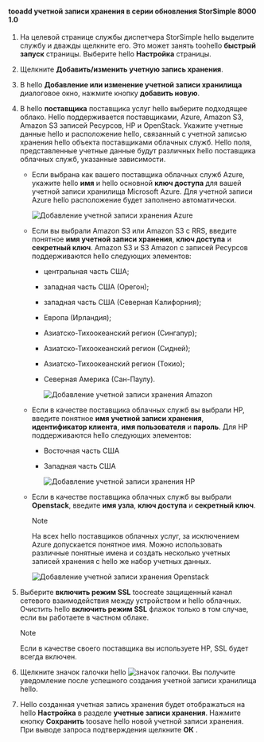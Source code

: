 <!--author=alkohli last changed: 9/17/15-->

#### <a name="tooadd-a-storage-account-in-storsimple-8000-series-update-10"></a>tooadd учетной записи хранения в серии обновления StorSimple 8000 1.0
1. На целевой странице службы диспетчера StorSimple hello выделите службу и дважды щелкните его. Это может занять toohello **быстрый запуск** страницы. Выберите hello **Настройка** страницы.
2. Щелкните **Добавить/изменить учетную запись хранения**.
3. В hello **Добавление или изменение учетной записи хранилища** диалоговое окно, нажмите кнопку **добавить новую**.
4. В hello **поставщика** поставщика услуг hello выберите подходящее облако. Hello поддерживается поставщиками, Azure, Amazon S3, Amazon S3 записей Ресурсов, HP и OpenStack. Укажите учетные данные hello и расположение hello, связанный с учетной записью хранения hello объекта поставщиками облачных служб. Hello поля, представленные учетные данные будут различных hello поставщика облачных служб, указанные зависимости. 
   
   * Если выбрана как вашего поставщика облачных служб Azure, укажите hello **имя** и hello основной **ключ доступа** для вашей учетной записи хранилища Microsoft Azure. Для учетной записи Azure hello расположение будет заполнено автоматически.
     
        ![Добавление учетной записи хранения Azure](./media/storsimple-configure-new-storage-account-u1/AddAzureStorageaccount-include.png)
   * Если вы выбрали Amazon S3 или Amazon S3 с RRS, введите понятное **имя учетной записи хранения**, **ключ доступа** и **секретный ключ**. Amazon S3 и S3 Amazon с записей Ресурсов поддерживаются hello следующих элементов:
     
     * центральная часть США;
     * западная часть США (Орегон);
     * западная часть США (Северная Калифорния);
     * Европа (Ирландия);
     * Азиатско-Тихоокеанский регион (Сингапур);
     * Азиатско-Тихоокеанский регион (Сидней);
     * Азиатско-Тихоокеанский регион (Токио);
     * Северная Америка (Сан-Паулу).
       
       ![Добавление учетной записи хранения Amazon](./media/storsimple-configure-new-storage-account-u1/AddAmazonStorageaccount-include.png)
   * Если в качестве поставщика облачных служб вы выбрали HP, введите понятное **имя учетной записи хранения**, **идентификатор клиента**, **имя пользователя** и **пароль**. Для HP поддерживаются hello следующих элементов:
     
     * Восточная часть США
     * Западная часть США
       
       ![Добавление учетной записи хранения HP](./media/storsimple-configure-new-storage-account-u1/AddHPStorageaccount-include.png)
   * Если в качестве поставщика облачных служб вы выбрали **Openstack**, введите **имя узла**, **ключ доступа** и **секретный ключ**.
     
     > [!NOTE]
     > На всех hello поставщиков облачных услуг, за исключением Azure допускается понятное имя. Можно использовать различные понятные имена и создать несколько учетных записей хранения с hello же набор учетных данных.
     > 
     > 
     
        ![Добавление учетной записи хранения Openstack](./media/storsimple-configure-new-storage-account-u1/AddOpenstackStorageaccount-include.png)
5. Выберите **включить режим SSL** toocreate защищенный канал сетевого взаимодействия между устройством и hello облачных. Очистить hello **включить режим SSL** флажок только в том случае, если вы работаете в частном облаке.
   
   > [!NOTE]
   > Если в качестве своего поставщика вы используете HP, SSL будет всегда включен.
   > 
   > 
6. Щелкните значок галочки hello ![значок галочки](./media/storsimple-configure-new-storage-account/HCS_CheckIcon-include.png). Вы получите уведомление после успешного создания учетной записи хранилища hello.
7. Hello созданная учетная запись хранения будет отображаться на hello **Настройка** в разделе **учетные записи хранения**. Нажмите кнопку **Сохранить** toosave hello новой учетной записи хранения. При выводе запроса подтверждения щелкните **ОК** .

